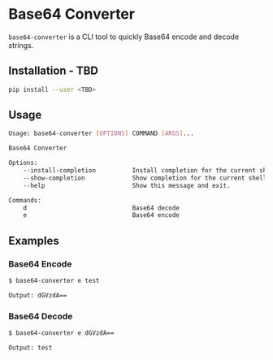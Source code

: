 # Base64 Converter

`base64-converter` is a CLI tool to quickly Base64 encode and decode strings.

## Installation - TBD

```bash
pip install --user <TBD>
```

## Usage

```bash
Usage: base64-converter [OPTIONS] COMMAND [ARGS]...

Base64 Converter

Options:
    --install-completion          Install completion for the current shell.
    --show-completion             Show completion for the current shell, to copy it or customize the installation.
    --help                        Show this message and exit.

Commands:
    d                             Base64 decode
    e                             Base64 encode
```

## Examples

### Base64 Encode

```bash
$ base64-converter e test

Output: dGVzdA==
```

### Base64 Decode

```bash
$ base64-converter e dGVzdA==

Output: test
```
